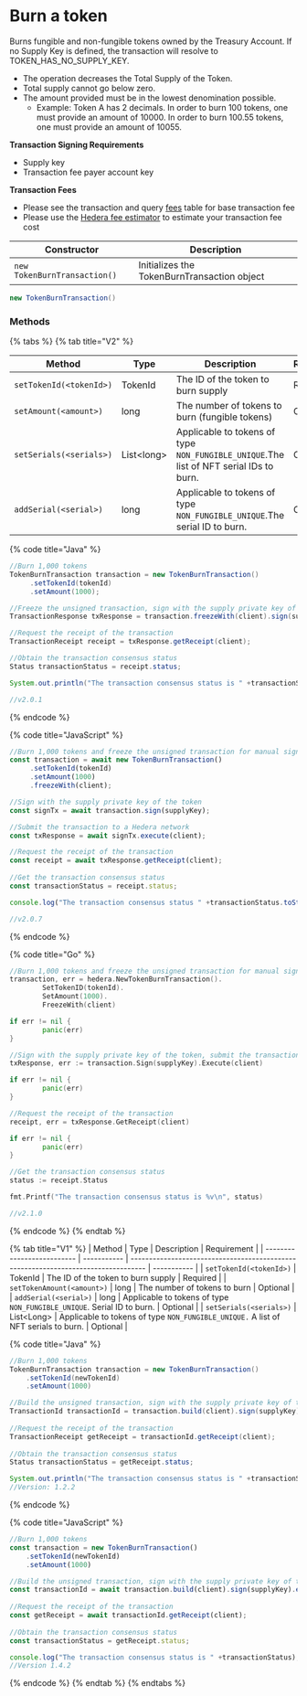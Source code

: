 # Burn a token

Burns fungible and non-fungible tokens owned by the Treasury Account. If no Supply Key is defined, the transaction will resolve to TOKEN\_HAS\_NO\_SUPPLY\_KEY.&#x20;

* The operation decreases the Total Supply of the Token.&#x20;
* Total supply cannot go below zero.&#x20;
* The amount provided must be in the lowest denomination possible.&#x20;
  * Example: Token A has 2 decimals. In order to burn 100 tokens, one must provide an amount of 10000. In order to burn 100.55 tokens, one must provide an amount of 10055.

**Transaction Signing Requirements**

* Supply key
* Transaction fee payer account key

**Transaction Fees**

* Please see the transaction and query [fees](../../../mainnet/fees/#transaction-and-query-fees) table for base transaction fee
* Please use the [Hedera fee estimator](https://hedera.com/fees) to estimate your transaction fee cost

| Constructor                  | Description                                     |
| ---------------------------- | ----------------------------------------------- |
| `new TokenBurnTransaction()` |     Initializes the TokenBurnTransaction object |

```java
new TokenBurnTransaction()
```

### Methods

{% tabs %}
{% tab title="V2" %}


| Method                  | Type        | Description                                                                             | Requirement |
| ----------------------- | ----------- | --------------------------------------------------------------------------------------- | ----------- |
| `setTokenId(<tokenId>)` | TokenId     | The ID of the token to burn supply                                                      | Required    |
| `setAmount(<amount>)`   | long        | The number of tokens to burn (fungible tokens)                                          | Optional    |
| `setSerials(<serials>)` | List\<long> | Applicable to tokens of type `NON_FUNGIBLE_UNIQUE`.The  list of NFT serial IDs to burn. | Optional    |
| `addSerial(<serial>)`   | long        | Applicable to tokens of type `NON_FUNGIBLE_UNIQUE`.The serial ID to burn.               | Optional    |

{% code title="Java" %}
```java
//Burn 1,000 tokens
TokenBurnTransaction transaction = new TokenBurnTransaction()
     .setTokenId(tokenId)
     .setAmount(1000);

//Freeze the unsigned transaction, sign with the supply private key of the token, submit the transaction to a Hedera network
TransactionResponse txResponse = transaction.freezeWith(client).sign(supplyKey).execute(client);

//Request the receipt of the transaction
TransactionReceipt receipt = txResponse.getReceipt(client);

//Obtain the transaction consensus status
Status transactionStatus = receipt.status;

System.out.println("The transaction consensus status is " +transactionStatus);

//v2.0.1
```
{% endcode %}

{% code title="JavaScript" %}
```javascript
//Burn 1,000 tokens and freeze the unsigned transaction for manual signing
const transaction = await new TokenBurnTransaction()
     .setTokenId(tokenId)
     .setAmount(1000)
     .freezeWith(client);

//Sign with the supply private key of the token 
const signTx = await transaction.sign(supplyKey);

//Submit the transaction to a Hedera network    
const txResponse = await signTx.execute(client);

//Request the receipt of the transaction
const receipt = await txResponse.getReceipt(client);
    
//Get the transaction consensus status
const transactionStatus = receipt.status;

console.log("The transaction consensus status " +transactionStatus.toString());

//v2.0.7
```
{% endcode %}

{% code title="Go" %}
```go
//Burn 1,000 tokens and freeze the unsigned transaction for manual signing
transaction, err = hedera.NewTokenBurnTransaction().
		SetTokenID(tokenId).
		SetAmount(1000).
		FreezeWith(client)

if err != nil {
		panic(err)
}

//Sign with the supply private key of the token, submit the transaction to a Hedera network
txResponse, err := transaction.Sign(supplyKey).Execute(client)

if err != nil {
		panic(err)
}

//Request the receipt of the transaction
receipt, err = txResponse.GetReceipt(client)

if err != nil {
		panic(err)
}

//Get the transaction consensus status
status := receipt.Status

fmt.Printf("The transaction consensus status is %v\n", status)

//v2.1.0
```
{% endcode %}
{% endtab %}

{% tab title="V1" %}
| Method                     | Type        | Description                                                                        | Requirement |
| -------------------------- | ----------- | ---------------------------------------------------------------------------------- | ----------- |
| `setTokenId(<tokenId>)`    | TokenId     | The ID of the token to burn supply                                                 | Required    |
| `setTokenAmount(<amount>)` | long        | The number of tokens to burn                                                       | Optional    |
| `addSerial(<serial>)`      | long        | Applicable to tokens of type `NON_FUNGIBLE_UNIQUE`. Serial ID to burn.             | Optional    |
| `setSerials(<serials>)`    | List\<Long> | Applicable to tokens of type `NON_FUNGIBLE_UNIQUE.` A list of NFT serials to burn. | Optional    |

{% code title="Java" %}
```java
//Burn 1,000 tokens
TokenBurnTransaction transaction = new TokenBurnTransaction()
    .setTokenId(newTokenId)
    .setAmount(1000)

//Build the unsigned transaction, sign with the supply private key of the token, submit the transaction to a Hedera network
TransactionId transactionId = transaction.build(client).sign(supplyKey).execute(client);
    
//Request the receipt of the transaction
TransactionReceipt getReceipt = transactionId.getReceipt(client);
    
//Obtain the transaction consensus status
Status transactionStatus = getReceipt.status;

System.out.println("The transaction consensus status is " +transactionStatus);
//Version: 1.2.2
```
{% endcode %}

{% code title="JavaScript" %}
```javascript
//Burn 1,000 tokens
const transaction = new TokenBurnTransaction()
    .setTokenId(newTokenId)
    .setAmount(1000)

//Build the unsigned transaction, sign with the supply private key of the token, submit the transaction to a Hedera network
const transactionId = await transaction.build(client).sign(supplyKey).execute(client);
    
//Request the receipt of the transaction
const getReceipt = await transactionId.getReceipt(client);
    
//Obtain the transaction consensus status
const transactionStatus = getReceipt.status;

console.log("The transaction consensus status is " +transactionStatus);
//Version 1.4.2
```
{% endcode %}
{% endtab %}
{% endtabs %}

